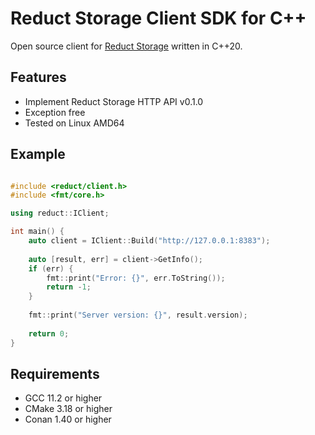 # Reduct Storage Client SDK for C++

Open source client for [Reduct Storage](https://reduct-storage.dev) written in C++20.

## Features

* Implement Reduct Storage HTTP API v0.1.0
* Exception free
* Tested on Linux AMD64

## Example

```cpp

#include <reduct/client.h>
#include <fmt/core.h>

using reduct::IClient;

int main() {
    auto client = IClient::Build("http://127.0.0.1:8383");
    
    auto [result, err] = client->GetInfo();
    if (err) {
        fmt::print("Error: {}", err.ToString());
        return -1;
    }
    
    fmt::print("Server version: {}", result.version);
    
    return 0;
}
```

## Requirements

* GCC 11.2 or higher
* CMake 3.18 or higher
* Conan 1.40 or higher

